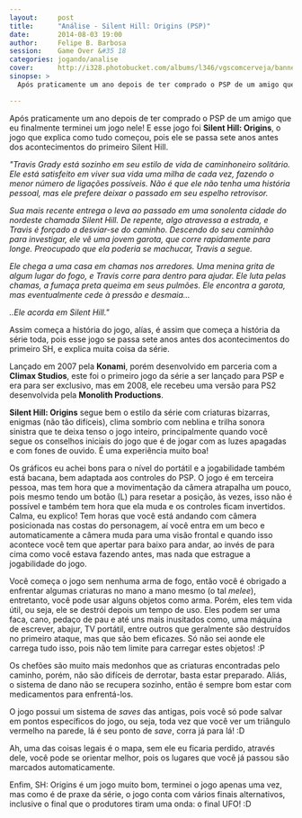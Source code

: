 ```yaml
---
layout:     post
title:      "Análise - Silent Hill: Origins (PSP)"
date:       2014-08-03 19:00
author:     Felipe B. Barbosa
session:    Game Over &#35 18
categories: jogando/analise
cover:      http://i328.photobucket.com/albums/l346/vgscomcerveja/banner3_1_zpsplzx2idj.jpg
sinopse: >
  Após praticamente um ano depois de ter comprado o PSP de um amigo que eu finalmente terminei um jogo nele! E esse jogo foi Silent Hill: Origins, o jogo que explica como tudo começou, pois ele se passa sete anos antes dos acontecimentos do primeiro Silent Hill.

---
```

Após praticamente um ano depois de ter comprado o PSP de um amigo que eu finalmente terminei um jogo nele! E esse jogo foi **Silent Hill: Origins**, o jogo que explica como tudo começou, pois ele se passa sete anos antes dos acontecimentos do primeiro Silent Hill.

*"Travis Grady está sozinho em seu estilo de vida de caminhoneiro solitário. Ele está satisfeito em viver sua vida uma milha de cada vez, fazendo o menor número de ligações possíveis. Não é que ele não tenha uma história pessoal, mas ele prefere deixar o passado em seu espelho retrovisor.*

*Sua mais recente entrega o leva ao passado em uma sonolenta cidade do nordeste chamada Silent Hill. De repente, algo atravessa a estrada, e Travis é forçado a desviar-se do caminho. Descendo do seu caminhão para investigar, ele vê uma jovem garota, que corre rapidamente para longe. Preocupado que ela poderia se machucar, Travis a segue.*

*Ele chega a uma casa em chamas nos arredores. Uma menina grita de algum lugar do fogo, e Travis corre para dentro para ajudar. Ele luta pelas chamas, a fumaça preta queima em seus pulmões. Ele encontra a garota, mas eventualmente cede à pressão e desmaia...*

*..Ele acorda em Silent Hill."*

Assim começa a história do jogo, alías, é assim que começa a história da série toda, pois esse jogo se passa sete anos antes dos acontecimentos do primeiro SH, e explica muita coisa da série.

Lançado em 2007 pela **Konami**, porém desenvolvido em parceria com a **Climax Studios**, este foi o primeiro jogo da série a ser lançado para PSP e era para ser exclusivo, mas em 2008, ele recebeu uma versão para PS2 desenvolvida pela **Monolith Productions**.

**Silent Hill: Origins** segue bem o estilo da série com criaturas bizarras, enigmas (não tão difíceis), clima sombrio com neblina e trilha sonora sinistra que te deixa tenso o jogo inteiro, principalmente quando você segue os conselhos iniciais do jogo que é de jogar com as luzes apagadas e com fones de ouvido. É uma experiência muito boa!

Os gráficos eu achei bons para o nível do portátil e a jogabilidade também está bacana, bem adaptada aos controles do PSP. O jogo é em terceira pessoa, mas tem hora que a movimentação da câmera atrapalha um pouco, pois mesmo tendo um botão (L) para resetar a posição, às vezes, isso não é possível e também tem hora que ela muda e os controles ficam invertidos. Calma, eu explico! Tem horas que você está andando com câmera posicionada nas costas do personagem, aí você entra em um beco e automaticamente a câmera muda para uma visão frontal e quando isso acontece você tem que apertar para baixo para andar, ao invés de para cima como você estava fazendo antes, mas nada que estrague a jogabilidade do jogo.

Você começa o jogo sem nenhuma arma de fogo, então você é obrigado a enfrentar algumas criaturas no mano a mano mesmo (o tal *melee*), entretanto, você pode usar alguns objetos como arma. Porém, eles tem vida útil, ou seja, ele se destrói depois um tempo de uso. Eles podem ser uma faca, cano, pedaço de pau e até uns mais inusitados como, uma máquina de escrever, abajur, TV portátil, entre outros que geralmente são destruídos no primeiro ataque, mas que são bem eficazes. Só não sei aonde ele carrega tudo isso, pois não tem limite para carregar estes objetos! :P

Os chefões são muito mais medonhos que as criaturas encontradas pelo caminho, porém, não são difíceis de derrotar, basta estar preparado. Aliás, o sistema de dano não se recupera sozinho, então é sempre bom estar com medicamentos para enfrentá-los.

O jogo possui um sistema de *saves* das antigas, pois você só pode salvar em pontos específicos do jogo, ou seja, toda vez que você ver um triângulo vermelho na parede, lá é seu ponto de *save*, corra já para lá! :D

Ah, uma das coisas legais é o mapa, sem ele eu ficaria perdido, através dele, você pode se orientar melhor, pois os lugares que você já passou são marcados automaticamente.

Enfim, SH: Origins é um jogo muito bom, terminei o jogo apenas uma vez, mas como é de praxe da série, o jogo conta com vários finais alternativos, inclusive o final que o produtores tiram uma onda: o final UFO! :D
